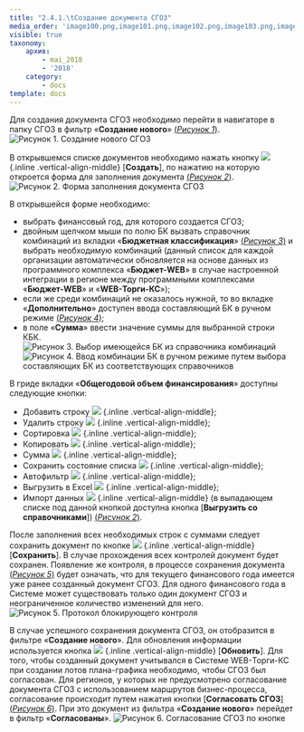 ```yaml
---
title: "2.4.1.\tСоздание документа СГОЗ"
media_order: 'image100.png,image101.png,image102.png,image103.png,image22.jpg,image104.jpg,image105.png,image111.png,image106.png,image107.png,image108.png,image109.png,image110.png,image112.png,image57.jpg,image75.png,image50.png,image113.png'
visible: true
taxonomy:
    архив:
        - mai_2018
        - '2018'
    category:
        - docs
template: docs
---
```


Для создания документа СГОЗ необходимо перейти в навигаторе в папку СГОЗ в фильтр «**Создание нового**» [(*Рисунок 1*)](#ris-1).
![Рисунок 1. Создание нового СГОЗ](image100.png?id=ris-1)

В открывшемся списке документов необходимо нажать кнопку ![](image22.jpg) {.inline .vertical-align-middle} [**Создать**], по нажатию на которую откроется форма для заполнения документа [(*Рисунок 2*)](#ris-2).
![Рисунок 2. Форма заполнения документа СГОЗ](image101.png?id=ris-2)

В открывшейся форме необходимо:
-   выбрать финансовый год, для которого создается СГОЗ;
-   двойным щелчком мыши по полю БК вызвать справочник комбинаций из вкладки «**Бюджетная классификация**» [(*Рисунок 3*)](#ris-3) и выбрать необходимую комбинаций (данный список для каждой организации автоматически обновляется на основе данных из программного комплекса «**Бюджет-WEB**» в случае настроенной интеграции в регионе между программными комплексами «**Бюджет-WEB**» и «**WEB-Торги-КС**»);
-   если же среди комбинаций не оказалось нужной, то во вкладке «**Дополнительно**» доступен ввода составляющий БК в ручном режиме [(*Рисунок 4*)](#ris-4);
-   в поле «**Сумма**» ввести значение суммы для выбранной строки КБК.
![Рисунок 3. Выбор имеющейся БК из справочника комбинаций](image102.png?id=ris-3)
![Рисунок 4. Ввод комбинации БК в ручном режиме путем выбора составляющих БК из соответствующих справочников](image103.png?id=ris-4)

В гриде вкладки «**Общегодовой объем финансирования**» доступны следующие кнопки:
-   Добавить строку ![](image57.png) {.inline .vertical-align-middle};
-   Удалить строку ![](image104.jpg) {.inline .vertical-align-middle};
-   Сортировка ![](image105.png) {.inline .vertical-align-middle};
-   Копировать ![](image106.png) {.inline .vertical-align-middle};
-   Сумма ![](image107.png) {.inline .vertical-align-middle};
-   Сохранить состояние списка ![](image108.png) {.inline .vertical-align-middle};
-   Автофильтр ![](image109.png) {.inline .vertical-align-middle};
-   Выгрузить в Excel ![](image75.png) {.inline .vertical-align-middle};
-   Импорт данных ![](image110.png) {.inline .vertical-align-middle} (в выпадающем списке под данной кнопкой доступна кнопка [**Выгрузить со справочниками**]) [(*Рисунок 2*)](#ris-2).

После заполнения всех необходимых строк с суммами следует сохранить документ по кнопке ![](image50.png) {.inline .vertical-align-middle} [**Сохранить**]. В случае прохождения всех контролей документ будет сохранен. Появление же контроля, в процессе сохранения документа [(*Рисунок 5*)](#ris-5) будет означать, что для текущего финансового года имеется уже ранее созданный документ СГОЗ. Для одного финансового года в Системе может существовать только один документ СГОЗ и неограниченное количество изменений для него.
![Рисунок 5. Протокол блокирующего контроля](image111.png?id=ris-5)

В случае успешного сохранения документа СГОЗ, он отобразится в фильтре «**Создание нового**». Для обновления информации используется кнопка ![](image112.png) {.inline .vertical-align-middle} [**Обновить**]. Для того, чтобы созданный документ учитывался в Системе WEB-Торги-КС при создании лотов плана-графика необходимо, чтобы СГОЗ был согласован. Для регионов, у которых не предусмотрено согласование документа СГОЗ с использованием маршрутов бизнес-процесса, согласование происходит путем нажатия кнопки [**Согласовать СГОЗ**] [(*Рисунок 6*)](#ris-6). При это документ из фильтра «**Создание нового**» перейдет в фильтр «**Согласованы**».
![Рисунок 6. Согласование СГОЗ по кнопке](image113.png?id=ris-6)
